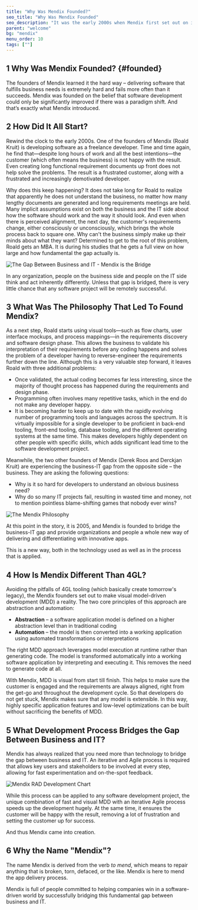 ```yaml
---
title: "Why Was Mendix Founded?"
seo_title: "Why Was Mendix Founded"
seo_description: "It was the early 2000s when Mendix first set out on its goal to connect business & IT . Learn about the history & core philosophy behind the platform."
parent: "welcome"
bg: "mendix"
menu_order: 10
tags: [""]
---
```


## 1 Why Was Mendix Founded? {#founded}

The founders of Mendix learned it the hard way – delivering software that fulfills business needs is extremely hard and fails more often than it succeeds. Mendix was founded on the belief that software development could only be significantly improved if there was a paradigm shift. And that’s exactly what Mendix introduced.

## 2 How Did It All Start?

Rewind the clock to the early 2000s. One of the founders of Mendix (Roald Kruit) is developing software as a freelance developer. Time and time again, he find that—despite long hours of work and all the best intentions—the customer (which often means the business) is not happy with the result. Even creating long functional requirement documents up front does not help solve the problems. The result is a frustrated customer, along with a frustrated and increasingly demotivated developer.

Why does this keep happening? It does not take long for Roald to realize that apparently he does not understand the business, no matter how many lengthy documents are generated and long requirements meetings are held. Many implicit assumptions exist on both the business and the IT side about how the software should work and the way it should look. And even when there is perceived alignment, the next day, the customer's requirements change, either consciously or unconsciously, which brings the whole process back to square one. Why can't the business simply make up their minds about what they want? Determined to get to the root of this problem, Roald gets an MBA. It is during his studies that he gets a full view on how large and how fundamental the gap actually is.

![The Gap Between Business and IT - Mendix is the Bridge](attachments/business-gap.png)

In any organization, people on the business side and people on the IT side think and act inherently differently. Unless that gap is bridged, there is very little chance that any software project will be remotely successful.

## 3 What Was The Philosophy That Led To Found Mendix?

As a next step, Roald starts using visual tools—such as flow charts, user interface mockups, and process mappings—in the requirements discovery and software design phase. This allows the business to validate his interpretation of their requirements before any coding happens and solves the problem of a developer having to reverse-engineer the requirements further down the line. Although this is a very valuable step forward, it leaves Roald with three additional problems:

* Once validated, the actual coding becomes far less interesting, since the majority of thought process has happened during the requirements and design phase.
* Programming often involves many repetitive tasks, which in the end do not make any developer happy.
* It is becoming harder to keep up to date with the rapidly evolving number of programming tools and languages across the spectrum. It is virtually impossible for a single developer to be proficient in back-end tooling, front-end tooling, database tooling, and the different operating systems at the same time. This makes developers highly dependent on other people with specific skills, which adds significant lead time to the software development project.

Meanwhile, the two other founders of Mendix (Derek Roos and Derckjan Kruit) are experiencing the business-IT gap from the opposite side – the business. They are asking the following questions:

* Why is it so hard for developers to understand an obvious business need?
* Why do so many IT projects fail, resulting in wasted time and money, not to mention pointless blame-shifting games that nobody ever wins?

![The Mendix Philosophy](attachments/philosophy.png)

At this point in the story, it is 2005, and Mendix is founded to bridge the business-IT gap and provide organizations and people a whole new way of delivering and differentiating with innovative apps.

This is a new way, both in the technology used as well as in the process that is applied.

## 4 How Is Mendix Different Than 4GL?

Avoiding the pitfalls of 4GL tooling (which basically create tomorrow's legacy), the Mendix founders set out to make visual model-driven development (MDD) a reality. The two core principles of this approach are abstraction and automation:

 * **Abstraction** – a software application model is defined on a higher abstraction level than in traditional coding
 * **Automation** – the model is then converted into a working application using automated transformations or interpretations

The right MDD approach leverages model execution at runtime rather than generating code. The model is transformed automatically into a working software application by interpreting and executing it. This removes the need to generate code at all.

With Mendix, MDD  is visual from start till finish. This helps to make sure the customer is engaged and the requirements are always aligned, right from the get-go and throughout the development cycle. So that developers do not get stuck, Mendix makes sure that any model is extensible. In this way, highly specific application features and low-level optimizations can be built without sacrificing the benefits of MDD.

## 5 What Development Process Bridges the Gap Between Business and IT?

Mendix has always realized that you need more than technology to bridge the gap between business and IT. An iterative and Agile process is required that allows key users and stakeholders to be involved at every step, allowing for fast experimentation and on-the-spot feedback.

![Mendix RAD Development Chart](attachments/Mendix_RAD_process.png)

While this process can be applied to any software development project, the unique combination of fast and visual MDD with an iterative Agile process speeds up the development hugely. At the same time, it ensures the customer will be happy with the result, removing a lot of frustration and setting the customer up for success.

And thus Mendix came into creation.

## 6 Why the Name "Mendix"?

The name Mendix is derived from the verb *to mend*, which means to repair anything that is broken, torn, defaced, or the like. Mendix is here to mend the app delivery process.

Mendix is full of people committed to helping companies win in a software-driven world by successfully bridging this fundamental gap between business and IT.
